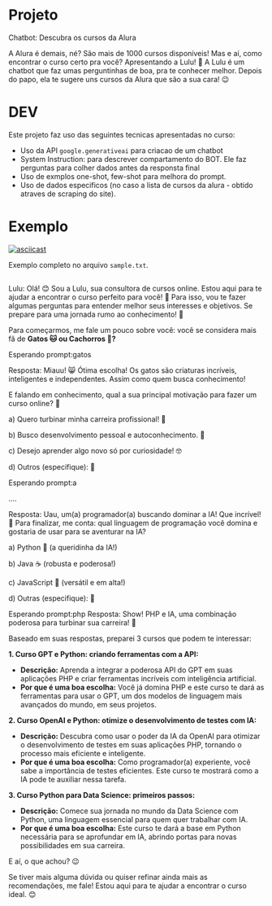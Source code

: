 # Projeto

Chatbot: Descubra os cursos da Alura

A Alura é demais, né? São mais de 1000 cursos disponíveis! Mas e aí, como encontrar o curso certo pra você? Apresentando a Lulu! 🤖 A Lulu é um chatbot que faz umas perguntinhas de boa, pra te conhecer melhor. Depois do papo, ela te sugere uns cursos da Alura que são a sua cara! 😉

# DEV

Este projeto faz uso das seguintes tecnicas apresentadas no curso:

- Uso da API `google.generativeai` para criacao de um chatbot
- System Instruction: para descrever compartamento do BOT. Ele faz perguntas para colher dados antes da responsta final
- Uso de exmplos one-shot, few-shot para melhora do prompt.
- Uso de dados especificos (no caso a lista de cursos da alura - obtido atraves de scraping do site).


# Exemplo

[![asciicast](https://asciinema.org/a/jQYkCLAMAFkHE8iYvvUGbaAXp.svg)](https://asciinema.org/a/jQYkCLAMAFkHE8iYvvUGbaAXp)



Exemplo completo no arquivo `sample.txt`.


## 

Lulu:  Olá! 😊 Sou a Lulu, sua consultora de cursos online. Estou aqui para te ajudar a encontrar o curso perfeito para você! 🎉 Para isso, vou te fazer algumas perguntas para entender melhor seus interesses e objetivos. Se prepare para uma jornada rumo ao conhecimento! 🚀

Para começarmos, me fale um pouco sobre você: você se considera mais fã de **Gatos 🐱 ou Cachorros 🐶?** 
 

Esperando prompt:gatos

Resposta:  Miauu! 😸 Ótima escolha! Os gatos são criaturas incríveis, inteligentes e independentes. Assim como quem busca conhecimento! 

E falando em conhecimento, qual a sua principal motivação para fazer um curso online? 🤔

a) Quero turbinar minha carreira profissional! 🚀

b) Busco desenvolvimento pessoal e autoconhecimento. 🧘

c) Desejo aprender algo novo só por curiosidade! 🤓

d) Outros (especifique):  📝 
 

Esperando prompt:a

....



Resposta:  Uau, um(a) programador(a) buscando dominar a IA! Que incrível! 🤩 Para finalizar, me conta: qual linguagem de programação você domina e gostaria de usar para se aventurar na IA?  

a) Python 🐍 (a queridinha da IA!)

b) Java ☕ (robusta e poderosa!)

c) JavaScript 🚀 (versátil e em alta!)

d) Outras (especifique): 📝 
 

Esperando prompt:php
Resposta:  Show! PHP e IA, uma combinação poderosa para turbinar sua carreira! 💪

Baseado em suas respostas, preparei 3 cursos que podem te interessar:

**1. Curso GPT e Python: criando ferramentas com a API:**
* **Descrição:** Aprenda a integrar a poderosa API do GPT em suas aplicações PHP e criar ferramentas incríveis com inteligência artificial.
* **Por que é uma boa escolha:** Você já domina PHP e este curso te dará as ferramentas para usar o GPT, um dos modelos de linguagem mais avançados do mundo, em seus projetos.

**2. Curso OpenAI e Python: otimize o desenvolvimento de testes com IA:**
* **Descrição:** Descubra como usar o poder da IA da OpenAI para otimizar o desenvolvimento de testes em suas aplicações PHP, tornando o processo mais eficiente e inteligente.
* **Por que é uma boa escolha:** Como programador(a) experiente, você sabe a importância de testes eficientes. Este curso te mostrará como a IA pode te auxiliar nessa tarefa.

**3. Curso Python para Data Science: primeiros passos:**
* **Descrição:** Comece sua jornada no mundo da Data Science com Python, uma linguagem essencial para quem quer trabalhar com IA.
* **Por que é uma boa escolha:** Este curso te dará a base em Python necessária para se aprofundar em IA, abrindo portas para novas possibilidades em sua carreira.

E aí, o que achou? 😉  

Se tiver mais alguma dúvida ou quiser refinar ainda mais as recomendações, me fale! Estou aqui para te ajudar a encontrar o curso ideal. 😊
